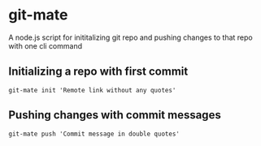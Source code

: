 # git-mate
A node.js script for inititalizing git repo and pushing changes to that repo with one cli command

## Initializing a repo with first commit
```
git-mate init 'Remote link without any quotes'
```

## Pushing changes with commit messages
```
git-mate push 'Commit message in double quotes'
```
